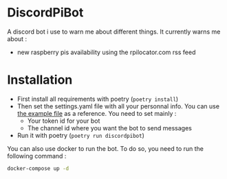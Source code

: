 # DiscordPiBot

A discord bot i use to warn me about different things. It currently warns me about :

-   new raspberry pis availability using the rpilocator.com rss feed

# Installation

-   First install all requirements with poetry (`poetry install`)
-   Then set the settings.yaml file with all your personnal info. You can use [the example file](settings_example.yaml) as a reference. You need to set mainly :
    -   Your token id for your bot
    -   The channel id where you want the bot to send messages
-   Run it with poetry (`poetry run discordpibot`)

You can also use docker to run the bot. To do so, you need to run the following command :

```bash
docker-compose up -d
```
